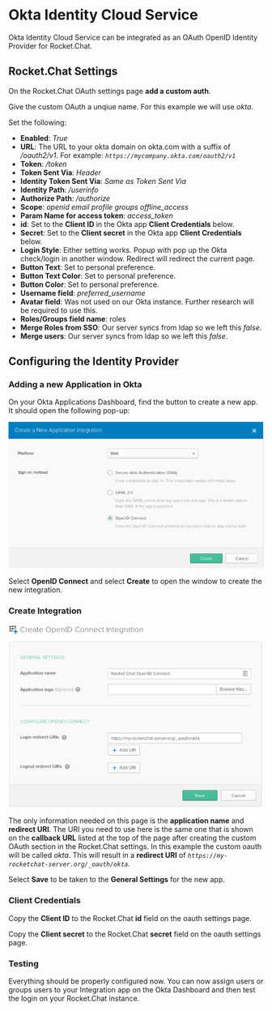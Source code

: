 # Okta Identity Cloud Service

Okta Identity Cloud Service can be integrated as an OAuth OpenID Identity Provider for Rocket.Chat.

## Rocket.Chat Settings

On the Rocket.Chat OAuth settings page **add a custom auth**.

Give the custom OAuth a unqiue name. For this example we will use *okta*.

Set the following:

- **Enabled**: *True*
- **URL**: The URL to your okta domain on okta.com with a suffix of */oauth2/v1*. For example: *`https://mycompany.okta.com/oauth2/v1`*
- **Token**: */token*
- **Token Sent Via**: *Header*
- **Identity Token Sent Via**: *Same as Token Sent Via*
- **Identity Path**: */userinfo*
- **Authorize Path**: */authorize*
- **Scope**: *openid email profile groups offline_access*
- **Param Name for access token**: *access_token*
- **id**: Set to the **Client ID** in the Okta app **Client Credentials** below.
- **Secret**: Set to the **Client secret** in the Okta app **Client Credentials** below.
- **Login Style**: Either setting works. Popup with pop up the Okta check/login in another window. Redirect will redirect the current page.
- **Button Text**: Set to personal preference.
- **Button Text Color**: Set to personal preference.
- **Button Color**: Set to personal preference.
- **Username field**: *preferred_username*
- **Avatar field**: Was not used on our Okta instance. Further research will be required to use this.
- **Roles/Groups field name**: roles
- **Merge Roles from SSO**: Our server syncs from ldap so we left this *false*.
- **Merge users**: Our server syncs from ldap so we left this *false*.

## Configuring the Identity Provider

### Adding a new Application in Okta

On your Okta Applications Dashboard, find the button to create a new app. It should open the following pop-up:

![Add App Popup][AddApp]

Select **OpenID Connect** and select **Create** to open the window to create the new integration.

### Create Integration

![Create Integration][CreateIntegration]

The only information needed on this page is the **application name** and **redirect URI**. The URI you need to use here is the same one that is shown on the **callback URL** listed at the top of the page after creating the custom OAuth section in the Rocket.Chat settings. In this example the custom oauth will be called *okta*. This will result in a **redirect URI** of *`https://my-rocketchat-server.org/_oauth/okta`*.

Select **Save** to be taken to the **General Settings** for the new app.

### Client Credentials

Copy the **Client ID** to the Rocket.Chat **id** field on the oauth settings page.

Copy the **Client secret** to the Rocket.Chat **secret** field on the oauth settings page.

### Testing

Everything should be properly configured now. You can now assign users or groups users to your Integration app on the Okta Dashboard and then test the login on your Rocket.Chat instance.

[AddApp]: AddApp.png
[CreateIntegration]: CreateIntegration.png